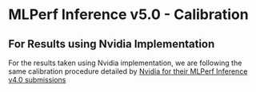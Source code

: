 # MLPerf Inference v5.0 - Calibration


## For Results using Nvidia Implementation

For the results taken using Nvidia implementation, we are following the same calibration procedure detailed by [Nvidia for their MLPerf Inference v4.0 submissions](https://github.com/mlcommons/inference_results_v4.0/blob/master/closed/NVIDIA/documentation/calibration.md)
